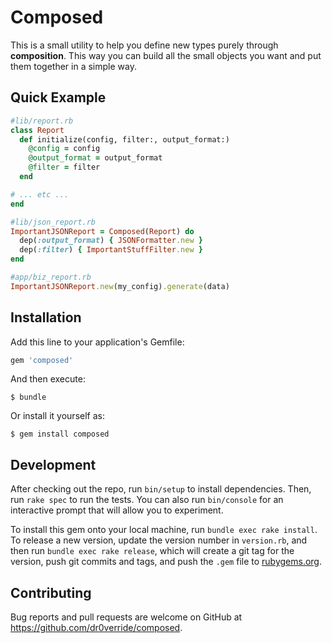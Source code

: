 # Composed

This is a small utility to help you define new types purely through **composition**. This way you can build all the small objects you want and put them together in a simple way.

## Quick Example

```ruby
#lib/report.rb
class Report
  def initialize(config, filter:, output_format:)
    @config = config
    @output_format = output_format
    @filter = filter
  end

# ... etc ...
end

#lib/json_report.rb
ImportantJSONReport = Composed(Report) do
  dep(:output_format) { JSONFormatter.new }
  dep(:filter) { ImportantStuffFilter.new }
end

#app/biz_report.rb
ImportantJSONReport.new(my_config).generate(data)
```

## Installation

Add this line to your application's Gemfile:

```ruby
gem 'composed'
```

And then execute:

    $ bundle

Or install it yourself as:

    $ gem install composed

## Development

After checking out the repo, run `bin/setup` to install dependencies. Then, run `rake spec` to run the tests. You can also run `bin/console` for an interactive prompt that will allow you to experiment.

To install this gem onto your local machine, run `bundle exec rake install`. To release a new version, update the version number in `version.rb`, and then run `bundle exec rake release`, which will create a git tag for the version, push git commits and tags, and push the `.gem` file to [rubygems.org](https://rubygems.org).

## Contributing

Bug reports and pull requests are welcome on GitHub at https://github.com/dr0verride/composed.

